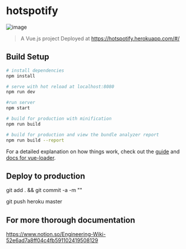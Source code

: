 # hotspotify

![image](https://github.com/user-attachments/assets/15cb95e8-e8c7-4650-85d7-efc3373aafc6)


> A Vue.js project
> Deployed at https://hotspotify.herokuapp.com/#/

## Build Setup

``` bash
# install dependencies
npm install

# serve with hot reload at localhost:8080
npm run dev

#run server
npm start

# build for production with minification
npm run build

# build for production and view the bundle analyzer report
npm run build --report
```

For a detailed explanation on how things work, check out the [guide](http://vuejs-templates.github.io/webpack/) and [docs for vue-loader](http://vuejs.github.io/vue-loader).

## Deploy to production

git add . && git commit -a -m "<Commit message>"

git push heroku master

## For more thorough documentation

https://www.notion.so/Engineering-Wiki-52e6ad7a8ff04c4fb591102419508129
